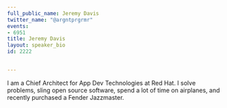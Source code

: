 ---
full_public_name: Jeremy Davis
twitter_name: "@argntprgrmr"
events:
- 6951
title: Jeremy Davis
layout: speaker_bio
id: 2222

---
I am a Chief Architect for App Dev Technologies at Red Hat.  I solve problems, sling open source software, spend a lot of time on airplanes, and recently purchased a Fender Jazzmaster. 